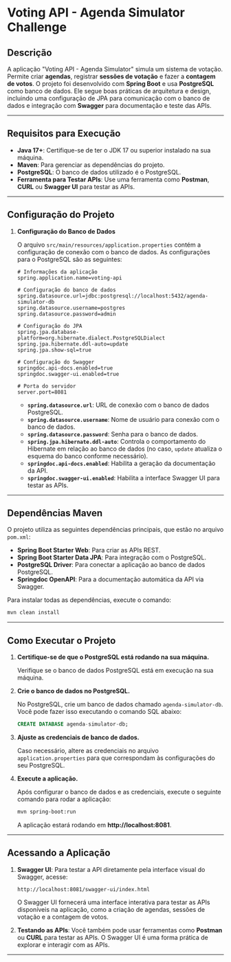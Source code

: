 
# Voting API - Agenda Simulator Challenge

## Descrição
A aplicação "Voting API - Agenda Simulator" simula um sistema de votação. Permite criar **agendas**, registrar **sessões de votação** e fazer a **contagem de votos**. O projeto foi desenvolvido com **Spring Boot** e usa **PostgreSQL** como banco de dados. Ele segue boas práticas de arquitetura e design, incluindo uma configuração de JPA para comunicação com o banco de dados e integração com **Swagger** para documentação e teste das APIs.

---

## Requisitos para Execução

- **Java 17+**: Certifique-se de ter o JDK 17 ou superior instalado na sua máquina.
- **Maven**: Para gerenciar as dependências do projeto.
- **PostgreSQL**: O banco de dados utilizado é o PostgreSQL.
- **Ferramenta para Testar APIs**: Use uma ferramenta como **Postman**, **CURL** ou **Swagger UI** para testar as APIs.

---

## Configuração do Projeto

1. **Configuração do Banco de Dados**

   O arquivo `src/main/resources/application.properties` contém a configuração de conexão com o banco de dados. As configurações para o PostgreSQL são as seguintes:

   ```properties
   # Informações da aplicação
   spring.application.name=voting-api

   # Configuração do banco de dados
   spring.datasource.url=jdbc:postgresql://localhost:5432/agenda-simulator-db
   spring.datasource.username=postgres
   spring.datasource.password=admin

   # Configuração do JPA
   spring.jpa.database-platform=org.hibernate.dialect.PostgreSQLDialect
   spring.jpa.hibernate.ddl-auto=update
   spring.jpa.show-sql=true

   # Configuração do Swagger
   springdoc.api-docs.enabled=true
   springdoc.swagger-ui.enabled=true

   # Porta do servidor
   server.port=8081
   ```

    - **`spring.datasource.url`**: URL de conexão com o banco de dados PostgreSQL.
    - **`spring.datasource.username`**: Nome de usuário para conexão com o banco de dados.
    - **`spring.datasource.password`**: Senha para o banco de dados.
    - **`spring.jpa.hibernate.ddl-auto`**: Controla o comportamento do Hibernate em relação ao banco de dados (no caso, `update` atualiza o esquema do banco conforme necessário).
    - **`springdoc.api-docs.enabled`**: Habilita a geração da documentação da API.
    - **`springdoc.swagger-ui.enabled`**: Habilita a interface Swagger UI para testar as APIs.

---

## Dependências Maven

O projeto utiliza as seguintes dependências principais, que estão no arquivo `pom.xml`:

- **Spring Boot Starter Web**: Para criar as APIs REST.
- **Spring Boot Starter Data JPA**: Para integração com o PostgreSQL.
- **PostgreSQL Driver**: Para conectar a aplicação ao banco de dados PostgreSQL.
- **Springdoc OpenAPI**: Para a documentação automática da API via Swagger.

Para instalar todas as dependências, execute o comando:

```bash
mvn clean install
```

---

## Como Executar o Projeto

1. **Certifique-se de que o PostgreSQL está rodando na sua máquina.**

   Verifique se o banco de dados PostgreSQL está em execução na sua máquina.

2. **Crie o banco de dados no PostgreSQL.**

   No PostgreSQL, crie um banco de dados chamado `agenda-simulator-db`. Você pode fazer isso executando o comando SQL abaixo:

   ```sql
   CREATE DATABASE agenda-simulator-db;
   ```

3. **Ajuste as credenciais de banco de dados.**

   Caso necessário, altere as credenciais no arquivo `application.properties` para que correspondam às configurações do seu PostgreSQL.

4. **Execute a aplicação.**

   Após configurar o banco de dados e as credenciais, execute o seguinte comando para rodar a aplicação:

   ```bash
   mvn spring-boot:run
   ```

   A aplicação estará rodando em **http://localhost:8081**.

---

## Acessando a Aplicação

1. **Swagger UI**: Para testar a API diretamente pela interface visual do Swagger, acesse:

   ```plaintext
   http://localhost:8081/swagger-ui/index.html
   ```

   O Swagger UI fornecerá uma interface interativa para testar as APIs disponíveis na aplicação, como a criação de agendas, sessões de votação e a contagem de votos.

2. **Testando as APIs**: Você também pode usar ferramentas como **Postman** ou **CURL** para testar as APIs. O Swagger UI é uma forma prática de explorar e interagir com as APIs.

---